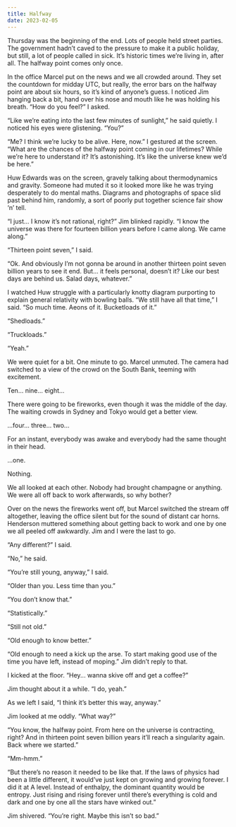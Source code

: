 ```yaml
---
title: Halfway
date: 2023-02-05
---
```


Thursday was the beginning of the end. Lots of people held street parties. The government hadn’t caved to the pressure to make it a public holiday, but still, a lot of people called in sick. It’s historic times we’re living in, after all. The halfway point comes only once.

In the office Marcel put on the news and we all crowded around. They set the countdown for midday UTC, but really, the error bars on the halfway point are about six hours, so it’s kind of anyone’s guess. I noticed Jim hanging back a bit, hand over his nose and mouth like he was holding his breath. “How do you feel?” I asked.

“Like we’re eating into the last few minutes of sunlight,” he said quietly. I noticed his eyes were glistening. “You?”

“Me? I think we’re lucky to be alive. Here, now.” I gestured at the screen. “What are the chances of the halfway point coming in our lifetimes? While we’re here to understand it? It’s astonishing. It’s like the universe knew we’d be here.”

Huw Edwards was on the screen, gravely talking about thermodynamics and gravity. Someone had muted it so it looked more like he was trying desperately to do mental maths. Diagrams and photographs of space slid past behind him, randomly, a sort of poorly put together science fair show ‘n’ tell.

“I just... I know it’s not rational, right?” Jim blinked rapidly. “I know the universe was there for fourteen billion years before I came along. We came along.”

“Thirteen point seven,” I said.

“Ok. And obviously I’m not gonna be around in another thirteen point seven billion years to see it end. But... it feels personal, doesn’t it? Like our best days are behind us. Salad days, whatever.”

I watched Huw struggle with a particularly knotty diagram purporting to explain general relativity with bowling balls. “We still have all that time,” I said. “So much time. Aeons of it. Bucketloads of it.”

“Shedloads.”

“Truckloads.”

“Yeah.”

We were quiet for a bit. One minute to go. Marcel unmuted. The camera had switched to a view of the crowd on the South Bank, teeming with excitement.

Ten... nine... eight...

There were going to be fireworks, even though it was the middle of the day. The waiting crowds in Sydney and Tokyo would get a better view.

...four... three... two...

For an instant, everybody was awake and everybody had the same thought in their head.

...one.

Nothing.

We all looked at each other. Nobody had brought champagne or anything. We were all off back to work afterwards, so why bother?

Over on the news the fireworks went off, but Marcel switched the stream off altogether, leaving the office silent but for the sound of distant car horns. Henderson muttered something about getting back to work and one by one we all peeled off awkwardly. Jim and I were the last to go.

“Any different?” I said.

“No,” he said.

“You’re still young, anyway,” I said.

“Older than you. Less time than you.”

“You don’t know that.”

“Statistically.”

“Still not old.”

“Old enough to know better.”

“Old enough to need a kick up the arse. To start making good use of the time you have left, instead of moping.” Jim didn’t reply to that.

I kicked at the floor. “Hey... wanna skive off and get a coffee?”

Jim thought about it a while. “I do, yeah.”

As we left I said, “I think it’s better this way, anyway.”

Jim looked at me oddly. “What way?”

“You know, the halfway point. From here on the universe is contracting, right? And in thirteen point seven billion years it’ll reach a singularity again. Back where we started.”

“Mm-hmm.”

“But there’s no reason it needed to be like that. If the laws of physics had been a little different, it would’ve just kept on growing and growing forever. I did it at A level. Instead of enthalpy, the dominant quantity would be entropy. Just rising and rising forever until there’s everything is cold and dark and one by one all the stars have winked out.”

Jim shivered. “You’re right. Maybe this isn’t so bad.”

